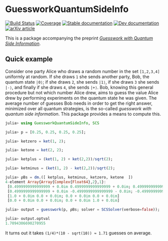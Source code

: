 # GuessworkQuantumSideInfo

[![Build Status](https://github.com/ericphanson/GuessworkQuantumSideInfo.jl/workflows/CI/badge.svg)](https://github.com/ericphanson/GuessworkQuantumSideInfo.jl/actions)
[![Coverage](https://codecov.io/gh/ericphanson/GuessworkQuantumSideInfo.jl/branch/master/graph/badge.svg)](https://codecov.io/gh/ericphanson/GuessworkQuantumSideInfo.jl)
[![Stable documentation](https://img.shields.io/badge/documentation-stable-blue.svg)](https://ericphanson.github.io/GuessworkQuantumSideInfo.jl/stable)
[![Dev documentation](https://img.shields.io/badge/documentation-dev-blue.svg)](https://ericphanson.github.io/GuessworkQuantumSideInfo.jl/dev)
[![arXiv article](https://img.shields.io/badge/article-arXiv%3A2001.03598-B31B1B)](https://arxiv.org/abs/2001.03598)

This is a package accompanying the preprint [*Guesswork with Quantum Side Information*](https://arxiv.org/abs/2001.03598).

## Quick example

Consider one party Alice who draws a random number in the set `[1,2,3,4]`
uniformly at random. If she draws `1` she sends another party, Bob, the quantum
state `|0⟩`; if she draws `2`, she sends `|1⟩`, if she draws `3` she sends
`|-⟩`, and finally if she draws `4`, she sends `|+⟩`. Bob, knowing this general
procedure but not which number Alice drew, aims to guess the value Alice drew by
performing experiments on the quantum state he was given. The average number of
guesses Bob needs in order to get the right answer, minimized over all quantum
strategies, is the so-called *guesswork with quantum side information*. This
package provides a means to compute this.

```julia
julia> using GuessworkQuantumSideInfo, SCS

julia> p = [0.25, 0.25, 0.25, 0.25];

julia> ketzero = ket(1, 2);

julia> ketone = ket(2, 2);

julia> ketplus = (ket(1, 2) + ket(2,2))/sqrt(2);

julia> ketminus = (ket(1, 2) - ket(2,2))/sqrt(2);

julia> ρBs = dm.([ ketplus, ketminus, ketzero, ketone  ])
4-element Array{Array{Complex{Float64},2},1}:
 [0.4999999999999999 + 0.0im 0.4999999999999999 + 0.0im; 0.4999999999999999 + 0.0im 0.4999999999999999 + 0.0im]  
 [0.4999999999999999 + 0.0im -0.4999999999999999 - 0.0im; -0.4999999999999999 + 0.0im 0.4999999999999999 + 0.0im]
 [1.0 + 0.0im 0.0 + 0.0im; 0.0 + 0.0im 0.0 + 0.0im]                                                              
 [0.0 + 0.0im 0.0 + 0.0im; 0.0 + 0.0im 1.0 + 0.0im]                                                              

julia> output = guesswork(p, ρBs; solver = SCSSolver(verbose=false));

julia> output.optval
1.7094306690270955
```

It turns out it takes `(1/4)*(10 - sqrt(10)) ≈ 1.71` guesses on average.
